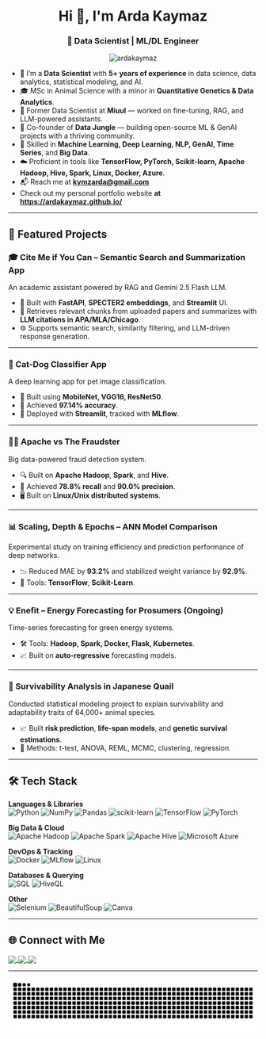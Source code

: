 <h1 align="center">Hi 👋, I'm Arda Kaymaz</h1>
<h3 align="center">🚀 Data Scientist | ML/DL Engineer</h3>

<p align="center">
  <img src="https://komarev.com/ghpvc/?username=ardakaymaz&label=Profile%20views&color=0e75b6&style=plastic" alt="ardakaymaz" />
</p>

- 🔬 I’m a **Data Scientist** with **5+ years of experience** in data science, data analytics, statistical modeling, and AI.
- 🎓 MSc in Animal Science with a minor in **Quantitative Genetics & Data Analytics**.
- 💼 Former Data Scientist at **Miuul** — worked on fine-tuning, RAG, and LLM-powered assistants.
- 🌴 Co-founder of **Data Jungle** — building open-source ML & GenAI projects with a thriving community.
- 🧠 Skilled in **Machine Learning, Deep Learning, NLP, GenAI, Time Series**, and **Big Data**.
- ☁️ Proficient in tools like **TensorFlow, PyTorch, Scikit-learn, Apache Hadoop, Hive, Spark, Linux, Docker, Azure**.
- 📬 Reach me at **kymzarda@gmail.com**
- Check out my personal portfolio website **at https://ardakaymaz.github.io/**

---

## 📌 Featured Projects

### 🎓 Cite Me if You Can – Semantic Search and Summarization App
An academic assistant powered by RAG and Gemini 2.5 Flash LLM.
- 🧠 Built with **FastAPI**, **SPECTER2 embeddings**, and **Streamlit** UI.
- 📄 Retrieves relevant chunks from uploaded papers and summarizes with **LLM citations in APA/MLA/Chicago**.
- ⚙️ Supports semantic search, similarity filtering, and LLM-driven response generation.

---

### 🐶 Cat-Dog Classifier App
A deep learning app for pet image classification.
- 🧠 Built using **MobileNet, VGG16, ResNet50**.
- 🎯 Achieved **97.14% accuracy**.
- 🧪 Deployed with **Streamlit**, tracked with **MLflow**.

---

### 🕵🏻 Apache vs The Fraudster
Big data-powered fraud detection system.
- 🔍 Built on **Apache Hadoop**, **Spark**, and **Hive**.
- 🧮 Achieved **78.8% recall** and **90.0% precision**.
- 🖥️ Built on **Linux/Unix distributed systems**.

---

### 📊 Scaling, Depth & Epochs – ANN Model Comparison
Experimental study on training efficiency and prediction performance of deep networks.
- 📉 Reduced MAE by **93.2%** and stabilized weight variance by **92.9%**.
- 🔧 Tools: **TensorFlow**, **Scikit-Learn**.

---

### 💡 Enefit – Energy Forecasting for Prosumers (Ongoing)
Time-series forecasting for green energy systems.
- 🛠️ Tools: **Hadoop, Spark, Docker, Flask, Kubernetes**.
- 📈 Built on **auto-regressive** forecasting models.

---

### 🐥 Survivability Analysis in Japanese Quail
Conducted statistical modeling project to explain survivability and adaptability traits of 64,000+ animal species.
- 📈 Built **risk prediction**, **life-span models**, and **genetic survival estimations**.
- 🧪 Methods: t-test, ANOVA, REML, MCMC, clustering, regression.

---

## 🛠️ Tech Stack

**Languages & Libraries**  
![Python](https://img.shields.io/badge/python-%2314354C.svg?style=flat-square&logo=python&logoColor=white)
![NumPy](https://img.shields.io/badge/numpy-%23013243.svg?style=flat-square&logo=numpy&logoColor=white)
![Pandas](https://img.shields.io/badge/pandas-%23150458.svg?style=flat-square&logo=pandas&logoColor=white)
![scikit-learn](https://img.shields.io/badge/scikit--learn-%23F7931E.svg?style=flat-square&logo=scikit-learn&logoColor=white)
![TensorFlow](https://img.shields.io/badge/TensorFlow-%23FF6F00.svg?style=flat-square&logo=TensorFlow&logoColor=white)
![PyTorch](https://img.shields.io/badge/PyTorch-%23EE4C2C.svg?style=flat-square&logo=PyTorch&logoColor=white)

**Big Data & Cloud**  
![Apache Hadoop](https://img.shields.io/badge/Apache%20Hadoop-66CCFF?style=flat-square&logo=apachehadoop&logoColor=black)
![Apache Spark](https://img.shields.io/badge/Apache%20Spark-FDEE21?style=flat-square&logo=apachespark&logoColor=black)
![Apache Hive](https://img.shields.io/badge/Apache%20Hive-FDEE21?style=flat-square&logo=apachehive&logoColor=black)
![Microsoft Azure](https://img.shields.io/badge/Azure-0089D6?style=flat-square&logo=microsoft-azure&logoColor=white)

**DevOps & Tracking**  
![Docker](https://img.shields.io/badge/Docker-2496ED?style=flat-square&logo=docker&logoColor=white)
![MLflow](https://img.shields.io/badge/mlflow-%23d9ead3.svg?style=flat-square&logo=numpy&logoColor=blue)
![Linux](https://img.shields.io/badge/Linux-FCC624?style=flat-square&logo=linux&logoColor=black)

**Databases & Querying**  
![SQL](https://img.shields.io/badge/SQL-CC2927?style=flat-square&logo=MicrosoftSQLServer&logoColor=white)
![HiveQL](https://img.shields.io/badge/HiveQL-FFA500?style=flat-square&logo=apachehive&logoColor=black)

**Other**  
![Selenium](https://img.shields.io/badge/Selenium-43B02A?style=flat-square&logo=selenium&logoColor=white)
![BeautifulSoup](https://img.shields.io/badge/BeautifulSoup-%23121011.svg?style=flat-square&logo=python&logoColor=white)
![Canva](https://img.shields.io/badge/Canva-%2300C4CC.svg?style=flat-square&logo=Canva&logoColor=white)

---

## 🌐 Connect with Me

<p align="left">
  <a href="https://www.linkedin.com/in/ardakaymaz/" target="_blank">
    <img align="center" src="https://img.shields.io/badge/LinkedIn-0A66C2?style=flat-square&logo=linkedin&logoColor=white" />
  </a>
  <a href="mailto:kymzarda@gmail.com" target="_blank">
    <img align="center" src="https://img.shields.io/badge/Gmail-D14836?style=flat-square&logo=gmail&logoColor=white" />
  </a>
  <a href="https://ardakaymaz.github.io/" target="_blank">
    <img align="center" src="https://img.shields.io/badge/Portfolio-000000?style=flat-square&logo=github&logoColor=white" />
  </a>
</p>

---

<p align="center">
  <img src="https://raw.githubusercontent.com/ArdaKaymaz/ArdaKaymaz/output/github-contribution-grid-snake.svg" alt="snake animation" />
</p>
